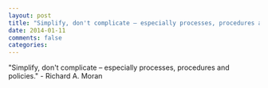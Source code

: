 ```yaml
---
layout: post
title: "Simplify, don't complicate – especially processes, procedures and policies."
date: 2014-01-11
comments: false
categories: 
---
```


<span class='quote'>"Simplify, don't complicate – especially processes, procedures and policies."</span>
<span class='by'>- Richard A. Moran</span>
